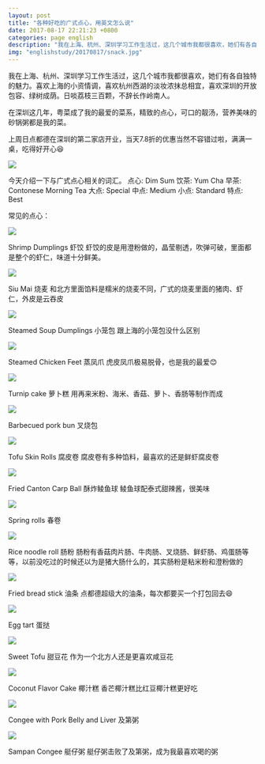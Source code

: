 ```yaml
---
layout: post
title: "各种好吃的广式点心，用英文怎么说"
date: 2017-08-17 22:21:23 +0800
categories: page english
description: "我在上海、杭州、深圳学习工作生活过，这几个城市我都很喜欢，她们有各自独特的魅力。喜欢上海的小资情调，喜欢杭州西湖的淡妆浓抹总相宜，喜欢深圳的开放包容、绿树成荫。日啖荔枝三百颗，不辞长作岭南人。"
img: "englishstudy/20170817/snack.jpg"
---
```


我在上海、杭州、深圳学习工作生活过，这几个城市我都很喜欢，她们有各自独特的魅力。喜欢上海的小资情调，喜欢杭州西湖的淡妆浓抹总相宜，喜欢深圳的开放包容、绿树成荫。日啖荔枝三百颗，不辞长作岭南人。

在深圳这几年，粤菜成了我的最爱的菜系，精致的点心，可口的靓汤，营养美味的砂锅粥都是我的菜。

上周日点都德在深圳的第二家店开业，当天7.8折的优惠当然不容错过啦，满满一桌，吃得好开心😆

![](http://upload-images.jianshu.io/upload_images/3373208-c1919926d8dba88b.jpg?imageMogr2/auto-orient/strip%7CimageView2/2/w/1240)

今天介绍一下与广式点心相关的词汇。
点心: Dim Sum
饮茶: Yum Cha
早茶: Contonese Morning Tea
大点: Special
中点: Medium
小点: Standard
特点: Best

常见的点心：

![](http://upload-images.jianshu.io/upload_images/3373208-72805b6eee627b8a.jpg?imageMogr2/auto-orient/strip%7CimageView2/2/w/1240)

Shrimp Dumplings 虾饺
虾饺的皮是用澄粉做的，晶莹剔透，吹弹可破，里面都是整个的虾仁，味道十分鲜美。

![](http://upload-images.jianshu.io/upload_images/3373208-f66e5529defd87b5.jpg?imageMogr2/auto-orient/strip%7CimageView2/2/w/1240)

Siu Mai 烧麦
和北方里面馅料是糯米的烧麦不同，广式的烧麦里面的猪肉、虾仁，外皮是云吞皮

![](http://upload-images.jianshu.io/upload_images/3373208-80facfe3695f2b06.jpg?imageMogr2/auto-orient/strip%7CimageView2/2/w/1240)

Steamed Soup Dumplings  小笼包
跟上海的小笼包没什么区别

![](http://upload-images.jianshu.io/upload_images/3373208-23c9c5704e7b5dc5.jpg?imageMogr2/auto-orient/strip%7CimageView2/2/w/1240)

Steamed Chicken Feet 蒸凤爪
虎皮凤爪极易脱骨，也是我的最爱😊

![](http://upload-images.jianshu.io/upload_images/3373208-7d88a027c96e859c.jpeg?imageMogr2/auto-orient/strip%7CimageView2/2/w/1240)

Turnip cake  萝卜糕
用再来米粉、海米、香菇、萝卜、香肠等制作而成

![](http://upload-images.jianshu.io/upload_images/3373208-dc532e2ec882d785.JPG?imageMogr2/auto-orient/strip%7CimageView2/2/w/1240)

Barbecued pork bun
叉烧包

![](http://upload-images.jianshu.io/upload_images/3373208-87e275d0ffd78575.jpg?imageMogr2/auto-orient/strip%7CimageView2/2/w/1240)

Tofu Skin Rolls 腐皮卷
腐皮卷有多种馅料，最喜欢的还是鲜虾腐皮卷

![](http://upload-images.jianshu.io/upload_images/3373208-c07515f7fc07b643.JPG?imageMogr2/auto-orient/strip%7CimageView2/2/w/1240)

Fried Canton Carp Ball  酥炸鲮鱼球
鲮鱼球配泰式甜辣酱，很美味


![](http://upload-images.jianshu.io/upload_images/3373208-2cb7ddf579410bd8.jpg?imageMogr2/auto-orient/strip%7CimageView2/2/w/1240)

Spring rolls  春卷

![](http://upload-images.jianshu.io/upload_images/3373208-6458e01800305bcb.jpg?imageMogr2/auto-orient/strip%7CimageView2/2/w/1240)

Rice noodle roll 肠粉
肠粉有香菇肉片肠、牛肉肠、叉烧肠、鲜虾肠、鸡蛋肠等等，以前没吃过的时候还以为是猪大肠什么的，其实肠粉是粘米粉和澄粉做的


![](http://upload-images.jianshu.io/upload_images/3373208-1373335ec2a053b3.jpg?imageMogr2/auto-orient/strip%7CimageView2/2/w/1240)

Fried bread stick 油条
点都德超级大的油条，每次都要买一个打包回去😄

![](http://upload-images.jianshu.io/upload_images/3373208-7f3937b69b63b78e.jpeg?imageMogr2/auto-orient/strip%7CimageView2/2/w/1240)

Egg tart  蛋挞

![](http://upload-images.jianshu.io/upload_images/3373208-df5591f9251777ea.jpg?imageMogr2/auto-orient/strip%7CimageView2/2/w/1240)

Sweet Tofu 甜豆花
作为一个北方人还是更喜欢咸豆花

![](http://upload-images.jianshu.io/upload_images/3373208-3e74d93869f2dec6.jpg?imageMogr2/auto-orient/strip%7CimageView2/2/w/1240)

Coconut Flavor Cake  椰汁糕
香芒椰汁糕比红豆椰汁糕更好吃

![](http://upload-images.jianshu.io/upload_images/3373208-c10667a6d167e81d.jpeg?imageMogr2/auto-orient/strip%7CimageView2/2/w/1240)

Congee with Pork Belly and Liver 及第粥

![](http://upload-images.jianshu.io/upload_images/3373208-9ad222a9b1f46428.jpg?imageMogr2/auto-orient/strip%7CimageView2/2/w/1240)

Sampan Congee 艇仔粥
艇仔粥击败了及第粥，成为我最喜欢喝的粥

